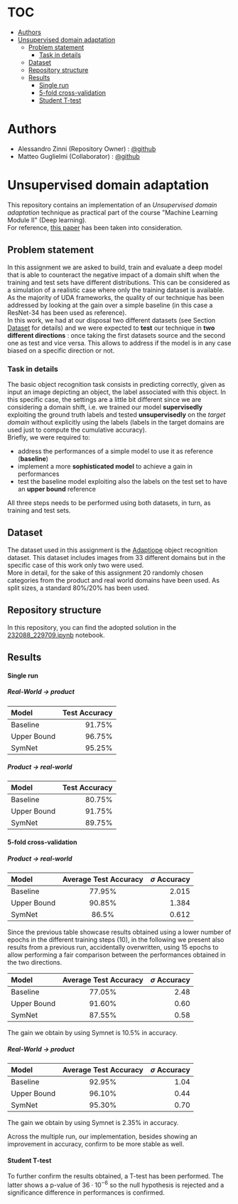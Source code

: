 # TOC

<!--toc:start-->
- [Authors](#authors)
- [Unsupervised domain adaptation](#unsupervised-domain-adaptation)
  - [Problem statement](#problem-statement)
    - [Task in details](#task-in-details)
  - [Dataset](#dataset)
  - [Repository structure](#repository-structure)
  - [Results](#results)
      - [Single run](#single-run)
      - [5-fold cross-validation](#5-fold-cross-validation)
      - [Student T-test](#student-t-test)
<!--toc:end-->

# Authors
- Alessandro Zinni (Repository Owner) : [@github](https://github.com/Zinni98)
- Matteo Guglielmi (Collaborator) : [@github](https://github.com/MatteoGuglielmi-tech)

# Unsupervised domain adaptation 
This repository contains an implementation of an *Unsupervised domain adaptation* technique as practical part of the course "Machine Learning Module II" (Deep learning).   
For reference, [this paper](https://arxiv.org/abs/1904.04663) has been taken into consideration.

## Problem statement
In this assignment we are asked to build, train and evaluate a deep model that is able to counteract the negative impact of a domain shift when the training and test sets
have different distributions. This can be considered as a simulation of a realistic case where only the training dataset is available.  
As the majority of UDA frameworks, the quality of our technique has been addressed by looking at the gain over a simple baseline (in this case a ResNet-34 has been used as reference).  
In this work, we had at our disposal two different datasets (see Section [Dataset](#Dataset) for details) and we were expected to **test** our
technique in **two different directions** : once taking the first datasets source and the second one as test and vice versa. This allows to 
address if the model is in any case biased on a specific direction or not. 

### Task in details
The basic object recognition task consists in predicting correctly, given as input an image depicting an object, the label associated 
with this object. In this specific case, the settings are a little bit different since we are considering a domain shift, i.e. we trained our
model **supervisedly** exploiting the ground truth labels and tested **unsupervisedly** on the *target domain* without explicitly using the labels
(labels in the target domains are used just to compute the cumulative accuracy).  
Briefly, we were required to:
- address the performances of a simple model to use it as reference (**baseline**)
- implement a more **sophisticated model** to achieve a gain in performances 
- test the baseline model exploiting also the labels on the test set to have an **upper bound** reference

All three steps needs to be performed using both datasets, in turn, as training and test sets.

## Dataset
The dataset used in this assignment is the [Adaptiope](https://openaccess.thecvf.com/content/WACV2021/papers/Ringwald_Adaptiope_A_Modern_Benchmark_for_Unsupervised_Domain_Adaptation_WACV_2021_paper.pdf) 
object recognition dataset. 
This dataset includes images from $33$ different domains but in the specific case of this work only two were used.  
More in detail, for the sake of this assignment $20$ randomly chosen categories from the product and real world domains have been used. 
As split sizes, a standard $80\%/20\%$ has been used.

## Repository structure
In this repository, you can find the adopted solution in the [232088_229709.ipynb](https://github.com/Zinni98/Symnet-Unsupervised-domain-adaptation/blob/main/project.ipynb)
notebook.

## Results

#### Single run

##### Real-World $\to$ product

| Model          | Test Accuracy     |
| :---           |         ---:      |
| Baseline       |   $91.75\%$       |
| Upper Bound    |   $96.75\%$       |
| SymNet         |   $95.25\%$       |

##### Product $\to$ real-world

| Model          | Test Accuracy     |
| :---           |          ---:     |
| Baseline       |    $80.75\%$      |
| Upper Bound    |    $91.75\%$      |
| SymNet         |    $89.75\%$      |

#### 5-fold cross-validation

##### Product $\to$ real-world

| Model          | Average Test Accuracy   | $\sigma$ Accuracy     |
| :---           |    :----:               |          ---:         |
| Baseline       |  $77.95\%$              |   $2.015$             |
| Upper Bound    |  $90.85\%$              |   $1.384$             |
| SymNet         |  $86.5\%$               |   $0.612$             |

Since the previous table showcase results obtained using a lower number of epochs in the different training steps ($10$), in the following we present also results 
from a previous run, accidentally overwritten, using $15$ epochs to allow performing a fair comparison between the performances obtained in the two directions.  

| Model          | Average Test Accuracy   | $\sigma$ Accuracy     |
| :---           |    :----:               |          ---:         |
| Baseline       |  $77.05\%$              |   $2.48$              |
| Upper Bound    |  $91.60\%$              |   $0.60$              |
| SymNet         |  $87.55\%$              |   $0.58$              |

The gain we obtain by using Symnet is $10.5\%$ in accuracy.

##### Real-World $\to$ product

| Model          | Average Test Accuracy   | $\sigma$ Accuracy    |
| :---           |    :----:               |          ---:        |
| Baseline       |  $92.95\%$              |   $1.04$             |
| Upper Bound    |  $96.10\%$              |   $0.44$             |
| SymNet         |  $95.30\%$              |   $0.70$             |

The gain we obtain by using Symnet is $2.35\%$ in accuracy.

Across the multiple run, our implementation, besides showing an improvement in accuracy, confirm to be more stable as well.

#### Student T-test
To further confirm the results obtained, a T-test has been performed. The latter shows a p-value of $36\cdot10^{-6}$ so the null hypothesis is 
rejected and a significance difference in performances is confirmed.
